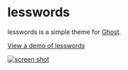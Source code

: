 # lesswords

lesswords is a simple theme for [Ghost](http://github.com/tryghost/ghost/).

[View a demo of lesswords](http://lesswords.apps.runkite.com/)


[![screen shot](http://lesswords.apps.runkite.com/content/images/2014/Jan/less-words.jpg)](http://lesswords.apps.runkite.com/)
